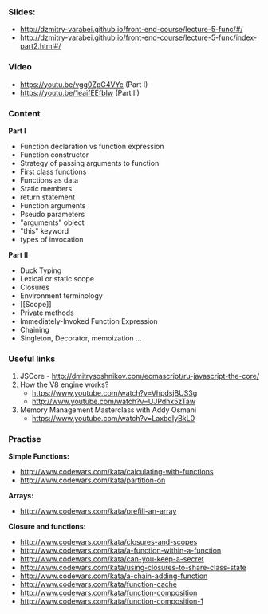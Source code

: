 ### Slides:
- http://dzmitry-varabei.github.io/front-end-course/lecture-5-func/#/
- http://dzmitry-varabei.github.io/front-end-course/lecture-5-func/index-part2.html#/

### Video
- https://youtu.be/vgg0ZpG4VYc (Part I)
- https://youtu.be/1eaifEEfbIw (Part II)

### Content

__Part I__ 
 - Function declaration vs function expression
 - Function constructor
 - Strategy of passing arguments to function
 - First class functions
 - Functions as data
 - Static members
 - return statement
 - Function arguments
 - Pseudo parameters
 - "arguments" object
 - "this" keyword
 - types of invocation 

__Part II__ 
 - Duck Typing
 - Lexical or static scope
 - Closures
 - Environment terminology
 - [[Scope]]
 - Private methods
 - Immediately-Invoked Function Expression
 - Chaining
 - Singleton, Decorator, memoization ...
 
### Useful links

1. JSCore - http://dmitrysoshnikov.com/ecmascript/ru-javascript-the-core/
2. How the V8 engine works?
    *  https://www.youtube.com/watch?v=VhpdsjBUS3g
    *  http://www.youtube.com/watch?v=UJPdhx5zTaw
3. Memory Management Masterclass with Addy Osmani
    *  https://www.youtube.com/watch?v=LaxbdIyBkL0

### Practise

__Simple Functions:__
- http://www.codewars.com/kata/calculating-with-functions
- http://www.codewars.com/kata/partition-on

__Arrays:__
- http://www.codewars.com/kata/prefill-an-array

__Closure and functions:__
- http://www.codewars.com/kata/closures-and-scopes
- http://www.codewars.com/kata/a-function-within-a-function
- http://www.codewars.com/kata/can-you-keep-a-secret
- http://www.codewars.com/kata/using-closures-to-share-class-state
- http://www.codewars.com/kata/a-chain-adding-function
- http://www.codewars.com/kata/function-cache
- http://www.codewars.com/kata/function-composition
- http://www.codewars.com/kata/function-composition-1
